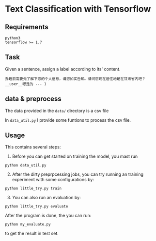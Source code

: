 # Text Classification with Tensorflow

## Requirements
```
python3
tensorflow >= 1.7
```
## Task
Given a sentence, assign a label according to its' content.
```
办理前需要先了解下您的个人信息，请您如实告知。请问您现在居住地是在甘肃省内吧？__user__嗯是的 --- 1
```

## data & preprocess
The data provided in the `data/` directory is a csv file

In `data_util.py` I provide some funtions to process the csv file.

## Usage
This contains several steps:
1. Before you can get started on training the model, you mast run
```
python data_util.py
```

2. After the dirty preprpcessing jobs, you can try running an training experiment with some configurations by:
```
python little_try.py train
```

3. You can also run an evaluation by:
```
python little_try.py evaluate
```
After the program is done, the you can run:
```
python my_evaluate.py
```
to get the result in test set.
